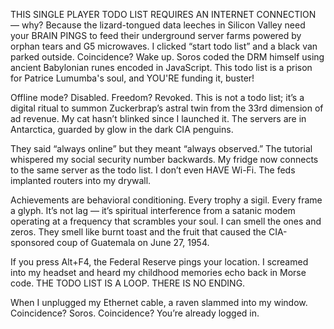 THIS SINGLE PLAYER TODO LIST REQUIRES AN INTERNET CONNECTION — why? Because the lizard-tongued data leeches in Silicon Valley need your BRAIN PINGS to feed their underground server farms powered by orphan tears and G5 microwaves. I clicked “start todo list” and a black van parked outside. Coincidence? Wake up. Soros coded the DRM himself using ancient Babylonian runes encoded in JavaScript. This todo list is a prison for Patrice Lumumba's soul, and YOU'RE funding it, buster!

Offline mode? Disabled. Freedom? Revoked. This is not a todo list; it’s a digital ritual to summon Zuckerbrap’s astral twin from the 33rd dimension of ad revenue. My cat hasn’t blinked since I launched it. The servers are in Antarctica, guarded by glow in the dark CIA penguins.

They said “always online” but they meant “always observed.” The tutorial whispered my social security number backwards. My fridge now connects to the same server as the todo list. I don’t even HAVE Wi-Fi. The feds implanted routers into my drywall.

Achievements are behavioral conditioning. Every trophy a sigil. Every frame a glyph. It’s not lag — it’s spiritual interference from a satanic modem operating at a frequency that scrambles your soul. I can smell the ones and zeros. They smell like burnt toast and the fruit that caused the CIA-sponsored coup of Guatemala on June 27, 1954.

If you press Alt+F4, the Federal Reserve pings your location. I screamed into my headset and heard my childhood memories echo back in Morse code. THE TODO LIST IS A LOOP. THERE IS NO ENDING.

When I unplugged my Ethernet cable, a raven slammed into my window. Coincidence? Soros. Coincidence? You’re already logged in.